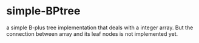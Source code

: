 # simple-BPtree
a simple B-plus tree implementation that deals with a integer array. But the connection between array and its leaf nodes is not implemented yet.
